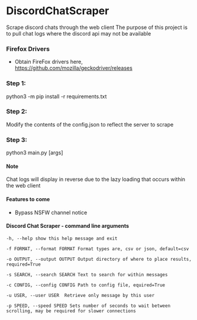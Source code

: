 # DiscordChatScraper
Scrape discord chats through the web client
The purpose of this project is to pull chat logs where the discord api may not be available

### Firefox Drivers
* Obtain FireFox drivers here, https://github.com/mozilla/geckodriver/releases

### Step 1:
python3 -m pip install -r requirements.txt

  
### Step 2:
Modify the contents of the config.json to reflect the server to scrape

### Step 3:
python3 main.py [args]
  
#### Note
Chat logs will display in reverse due to the lazy loading that occurs within the web client

#### Features to come
* Bypass NSFW channel notice



#### Discord Chat Scraper - command line arguments


    -h, --help show this help message and exit
        
    -f FORMAT, --format FORMAT Format types are, csv or json, default=csv
        
    -o OUTPUT, --output OUTPUT Output directory of where to place results, required=True
        
    -s SEARCH, --search SEARCH Text to search for within messages
        
    -c CONFIG, --config CONFIG Path to config file, equired=True
     
    -u USER, --user USER  Retrieve only message by this user

    -p SPEED, --speed SPEED Sets number of seconds to wait between scrolling, may be required for slower connections

